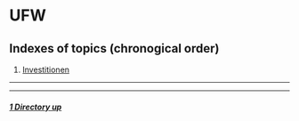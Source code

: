 # UFW

Indexes of topics (chronogical order)
-------------------------------------

1. [Investitionen](./Investitionen.md)

----
----

##### [1 Directory up](./../README.md)